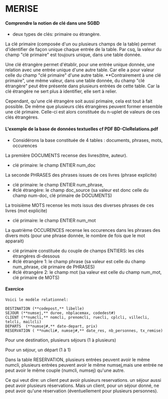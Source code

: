 # MERISE

#### Comprendre la notion de clé dans une SGBD
* deux types de clés: primaire ou étrangère.

La clé primaire (composée d'un ou plusieurs champs de la table) permet d'identifier de façon unique chaque entrée de la table. Par csq, la valeur du champ "clé primaire" est toujours unique, dans une table donnée.

Une clé étrangère permet d'établir, pour une entrée unique donnée, une relation avec une entrée unique d'une autre table. Car elle a pour valeur celle du champ "clé primaire" d'une autre table. **Contrairement à une clé primaire", une même valeur, dans une table donnée, du champ "clé étrangère" peut être présente dans plusieurs entrées de cette table. Car la clé étrangère ne sert plus à identifier, elle sert à relier.

Cependant, qu'une clé étrangère soit aussi primaire, cela est tout à fait possible.
De même que plusieurs clés étrangères peuvent former ensemble une clé primaire. Celle-ci est alors constituée du n-uplet de valeurs de ces clés étrangères.

#### L'exemple de la base de données textuelles cf PDF BD-CleRelations.pdf

* Considérons la base constituée de 4 tables : documents, phrases, mots, occurences

La première DOCUMENTS recense des livres(titre, auteur). 
* clé primaire: le champ ENTIER num_doc

La seconde PHRASES des phrases issues de ces livres (phrase explicite)
* clé primaire: le champ ENTIER num_phrase,
* #clé étrangère: le champ doc_source  (sa valeur est donc celle du champ num-doc, clé primaire de DOCUMENTS) 

La troisième MOTS recense les mots issus des diverses phrases de ces livres (mot explicite)
* clé primaire: le champ ENTIER num_mot

La quatrième OCCURENCES recense les occurences dans les phrases des divers mots (pour une phrase donnée, le nombre de fois que le mot apparait)
* clé primaire constituée du couple de champs ENTIERS: les clés étrangères di-dessous
* #clé étrangère 1: le champ phrase (sa valeur est celle du champ num_phrase, clé primaire de PHRASES)
* #clé étrangère 2: le champ mot (sa valeur est celle du champ num_mot, clé primaire de MOTS)

#### Exercice
 
```
Voici le modèle relationnel:

DESTINATION (**codepost,** libelle)
SEJOUR (**numsej,** duree, nbplacemax, codedest#)
CLIENT (**numcli,** nomcli, prenomcli, ruecli, cplcli, villecli, telcli, mailcli)
DEPARTS  (**numsej#,** date-depart, prix)
RESERVATION ( **numcli#, numsej#,** date_res, nb_personnes, tx_remise)

```

Pour une destination, plusieurs séjours (1 à plusieurs)

Pour un séjour, un départ (1 à 1)

Dans la table RESERVATION, plusieurs entrées peuvent avoir le même numcli, plusieurs entrées peuvent avoir le même numsej,mais une entrée ne peut avoir le même couple (numcli, numsej) qu'une autre. 

Ce qui veut dire: un client peut avoir plusieurs reservations. un séjour aussi peut avoir plusieurs réservations. Mais un client, pour un séjour donné, ne peut avoir qu'une réservation (éventuellement pour plusieurs personnes). 
